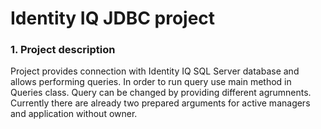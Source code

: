 # Identity IQ JDBC project

### 1. Project description
Project provides connection with Identity IQ SQL Server database and allows performing queries. In order to run query use main method in Queries class. Query can be changed by providing different agrumnents. Currently there are already two prepared arguments for active managers and application without owner.
